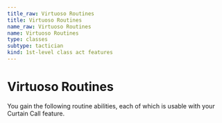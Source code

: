 ```yaml
---
title_raw: Virtuoso Routines
title: Virtuoso Routines
name_raw: Virtuoso Routines
name: Virtuoso Routines
type: classes
subtype: tactician
kind: 1st-level class act features
---
```


# Virtuoso Routines

You gain the following routine abilities, each of which is usable with your Curtain Call feature.
